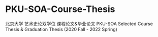 # PKU-SOA-Course-Thesis
北京大学 艺术史论双学位 课程论文&amp;毕业论文 PKU-SOA Selected Course Thesis &amp; Graduation Thesis (2020 Fall - 2022 Spring)
